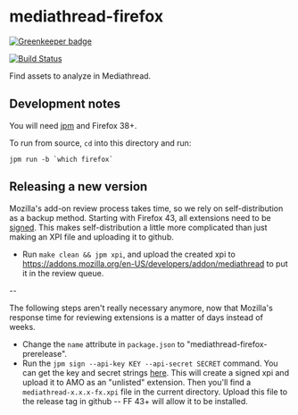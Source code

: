 # mediathread-firefox

[![Greenkeeper badge](https://badges.greenkeeper.io/ccnmtl/mediathread-firefox.svg)](https://greenkeeper.io/)

[![Build Status](https://travis-ci.org/ccnmtl/mediathread-firefox.svg?branch=master)](https://travis-ci.org/ccnmtl/mediathread-firefox)

Find assets to analyze in Mediathread.

## Development notes

You will need [jpm](https://www.npmjs.com/package/jpm) and Firefox 38+.

To run from source, `cd` into this directory and run:

    jpm run -b `which firefox`

## Releasing a new version

Mozilla's add-on review process takes time, so we rely on self-distribution
as a backup method. Starting with Firefox 43, all extensions need to be
[signed](https://wiki.mozilla.org/Add-ons/Extension_Signing). This makes
self-distribution a little more complicated than just making an XPI file
and uploading it to github.

* Run `make clean && jpm xpi`, and upload the created xpi to
  https://addons.mozilla.org/en-US/developers/addon/mediathread to put
  it in the review queue.

--

The following steps aren't really necessary anymore, now that Mozilla's
response time for reviewing extensions is a matter of days instead of weeks.

* Change the `name` attribute in `package.json` to
  "mediathread-firefox-prerelease".
* Run the `jpm sign --api-key KEY --api-secret SECRET` command. You can get
  the key and secret strings
  [here](https://addons.mozilla.org/en-US/developers/addon/api/key/).
  This will create a signed xpi and upload it to AMO as an "unlisted"
  extension. Then you'll find a `mediathread-x.x.x-fx.xpi` file in the current
  directory. Upload this file to the release tag in github -- FF 43+
  will allow it to be installed.
